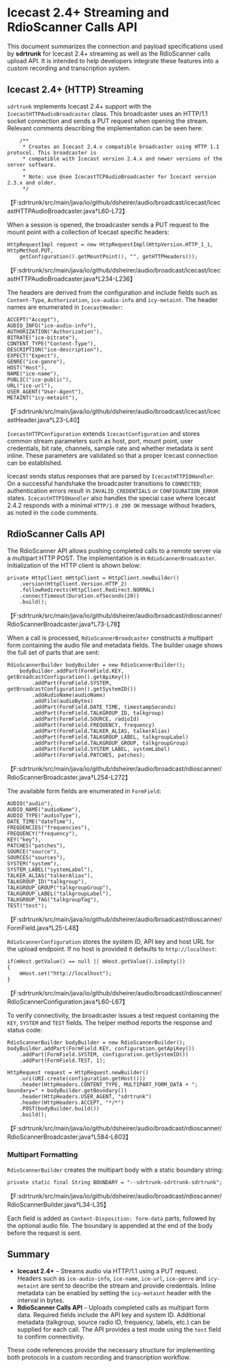 # Icecast 2.4+ Streaming and RdioScanner Calls API

This document summarizes the connection and payload specifications used by **sdrtrunk**
for Icecast 2.4+ streaming as well as the RdioScanner calls upload API.  It is
intended to help developers integrate these features into a custom recording and
transcription system.

## Icecast 2.4+ (HTTP) Streaming

`sdrtrunk` implements Icecast 2.4+ support with the `IcecastHTTPAudioBroadcaster`
class.  This broadcaster uses an HTTP/1.1 socket connection and sends a PUT
request when opening the stream.  Relevant comments describing the
implementation can be seen here:

```
    /**
     * Creates an Icecast 2.4.x compatible broadcaster using HTTP 1.1 protocol. This broadcaster is
     * compatible with Icecast version 2.4.x and newer versions of the server software.
     *
     * Note: use @see IcecastTCPAudioBroadcaster for Icecast version 2.3.x and older.
     */
```
【F:sdrtrunk/src/main/java/io/github/dsheirer/audio/broadcast/icecast/IcecastHTTPAudioBroadcaster.java†L60-L72】

When a session is opened, the broadcaster sends a PUT request to the mount point
with a collection of Icecast specific headers:

```
HttpRequestImpl request = new HttpRequestImpl(HttpVersion.HTTP_1_1, HttpMethod.PUT,
    getConfiguration().getMountPoint(), "", getHTTPHeaders());
```
【F:sdrtrunk/src/main/java/io/github/dsheirer/audio/broadcast/icecast/IcecastHTTPAudioBroadcaster.java†L234-L236】

The headers are derived from the configuration and include fields such as
`Content-Type`, `Authorization`, `ice-audio-info` and `icy-metaint`.  The header
names are enumerated in `IcecastHeader`:

```
ACCEPT("Accept"),
AUDIO_INFO("ice-audio-info"),
AUTHORIZATION("Authorization"),
BITRATE("ice-bitrate"),
CONTENT_TYPE("Content-Type"),
DESCRIPTION("ice-description"),
EXPECT("Expect"),
GENRE("ice-genre"),
HOST("Host"),
NAME("ice-name"),
PUBLIC("ice-public"),
URL("ice-url"),
USER_AGENT("User-Agent"),
METAINT("icy-metaint"),
```
【F:sdrtrunk/src/main/java/io/github/dsheirer/audio/broadcast/icecast/IcecastHeader.java†L23-L40】

`IcecastHTTPConfiguration` extends `IcecastConfiguration` and stores common
stream parameters such as host, port, mount point, user credentials, bit rate,
channels, sample rate and whether metadata is sent inline.  These parameters are
validated so that a proper Icecast connection can be established.

Icecast sends status responses that are parsed by `IcecastHTTPIOHandler`.  On a
successful handshake the broadcaster transitions to `CONNECTED`; authentication
errors result in `INVALID_CREDENTIALS` or `CONFIGURATION_ERROR` states.
`IcecastHTTPIOHandler` also handles the special case where Icecast 2.4.2 responds
with a minimal `HTTP/1.0 200 OK` message without headers, as noted in the code
comments.

## RdioScanner Calls API

The RdioScanner API allows pushing completed calls to a remote server via a
multipart HTTP POST.  The implementation is in `RdioScannerBroadcaster`.
Initialization of the HTTP client is shown below:

```
private HttpClient mHttpClient = HttpClient.newBuilder()
    .version(HttpClient.Version.HTTP_2)
    .followRedirects(HttpClient.Redirect.NORMAL)
    .connectTimeout(Duration.ofSeconds(20))
    .build();
```
【F:sdrtrunk/src/main/java/io/github/dsheirer/audio/broadcast/rdioscanner/RdioScannerBroadcaster.java†L73-L78】

When a call is processed, `RdioScannerBroadcaster` constructs a multipart form
containing the audio file and metadata fields.  The builder usage shows the full
set of parts that are sent:

```
RdioScannerBuilder bodyBuilder = new RdioScannerBuilder();
    bodyBuilder.addPart(FormField.KEY, getBroadcastConfiguration().getApiKey())
        .addPart(FormField.SYSTEM, getBroadcastConfiguration().getSystemID())
        .addAudioName(audioName)
        .addFile(audioBytes)
        .addPart(FormField.DATE_TIME, timestampSeconds)
        .addPart(FormField.TALKGROUP_ID, talkgroup)
        .addPart(FormField.SOURCE, radioId)
        .addPart(FormField.FREQUENCY, frequency)
        .addPart(FormField.TALKER_ALIAS, talkerAlias)
        .addPart(FormField.TALKGROUP_LABEL, talkgroupLabel)
        .addPart(FormField.TALKGROUP_GROUP, talkgroupGroup)
        .addPart(FormField.SYSTEM_LABEL, systemLabel)
        .addPart(FormField.PATCHES, patches);
```
【F:sdrtrunk/src/main/java/io/github/dsheirer/audio/broadcast/rdioscanner/RdioScannerBroadcaster.java†L254-L272】

The available form fields are enumerated in `FormField`:

```
AUDIO("audio"),
AUDIO_NAME("audioName"),
AUDIO_TYPE("audioType"),
DATE_TIME("dateTime"),
FREQUENCIES("frequencies"),
FREQUENCY("frequency"),
KEY("key"),
PATCHES("patches"),
SOURCE("source"),
SOURCES("sources"),
SYSTEM("system"),
SYSTEM_LABEL("systemLabel"),
TALKER_ALIAS("talkerAlias"),
TALKGROUP_ID("talkgroup"),
TALKGROUP_GROUP("talkgroupGroup"),
TALKGROUP_LABEL("talkgroupLabel"),
TALKGROUP_TAG("talkgroupTag"),
TEST("test");
```
【F:sdrtrunk/src/main/java/io/github/dsheirer/audio/broadcast/rdioscanner/FormField.java†L25-L48】

`RdioScannerConfiguration` stores the system ID, API key and host URL for the
upload endpoint.  If no host is provided it defaults to `http://localhost`:

```
if(mHost.getValue() == null || mHost.getValue().isEmpty())
{
    mHost.set("http://localhost");
}
```
【F:sdrtrunk/src/main/java/io/github/dsheirer/audio/broadcast/rdioscanner/RdioScannerConfiguration.java†L60-L67】

To verify connectivity, the broadcaster issues a test request containing the
`KEY`, `SYSTEM` and `TEST` fields.  The helper method reports the response and
status code:

```
RdioScannerBuilder bodyBuilder = new RdioScannerBuilder();
bodyBuilder.addPart(FormField.KEY, configuration.getApiKey())
    .addPart(FormField.SYSTEM, configuration.getSystemID())
    .addPart(FormField.TEST, 1);

HttpRequest request = HttpRequest.newBuilder()
    .uri(URI.create(configuration.getHost()))
    .header(HttpHeaders.CONTENT_TYPE, MULTIPART_FORM_DATA + "; boundary=" + bodyBuilder.getBoundary())
    .header(HttpHeaders.USER_AGENT, "sdrtrunk")
    .header(HttpHeaders.ACCEPT, "*/*")
    .POST(bodyBuilder.build())
    .build();
```
【F:sdrtrunk/src/main/java/io/github/dsheirer/audio/broadcast/rdioscanner/RdioScannerBroadcaster.java†L584-L603】

### Multipart Formatting

`RdioScannerBuilder` creates the multipart body with a static boundary string:

```
private static final String BOUNDARY = "--sdrtrunk-sdrtrunk-sdrtrunk";
```
【F:sdrtrunk/src/main/java/io/github/dsheirer/audio/broadcast/rdioscanner/RdioScannerBuilder.java†L34-L35】

Each field is added as `Content-Disposition: form-data` parts, followed by the
optional audio file.  The boundary is appended at the end of the body before the
request is sent.

## Summary

- **Icecast 2.4+** – Streams audio via HTTP/1.1 using a PUT request.  Headers such
  as `ice-audio-info`, `ice-name`, `ice-url`, `ice-genre` and `icy-metaint` are
  sent to describe the stream and provide credentials.  Inline metadata can be
  enabled by setting the `icy-metaint` header with the interval in bytes.
- **RdioScanner Calls API** – Uploads completed calls as multipart form data.
  Required fields include the API key and system ID.  Additional metadata (talkgroup,
  source radio ID, frequency, labels, etc.) can be supplied for each call.  The
  API provides a test mode using the `test` field to confirm connectivity.

These code references provide the necessary structure for implementing both
protocols in a custom recording and transcription workflow.
